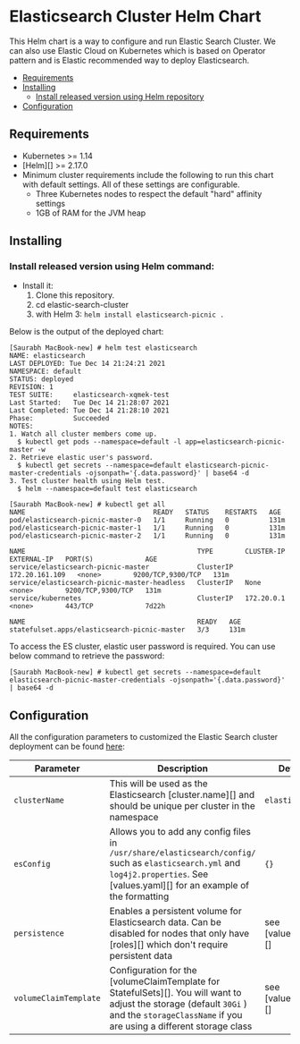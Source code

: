 # Elasticsearch Cluster Helm Chart


This Helm chart is a way to configure and run Elastic Search Cluster. We can also use Elastic Cloud on Kubernetes which is based on Operator pattern and is Elastic recommended way to deploy Elasticsearch. 


- [Requirements](#requirements)
- [Installing](#installing)
  - [Install released version using Helm repository](#install-released-version-using-helm-repository)
- [Configuration](#configuration)
## Requirements

* Kubernetes >= 1.14
* [Helm][] >= 2.17.0
* Minimum cluster requirements include the following to run this chart with
default settings. All of these settings are configurable.
  * Three Kubernetes nodes to respect the default "hard" affinity settings
  * 1GB of RAM for the JVM heap

## Installing

### Install released version using Helm command:

* Install it:
  1. Clone this repository.
  2. cd elastic-search-cluster
  3. with Helm 3: `helm install elasticsearch-picnic .`

Below is the output of the deployed chart:

```
[Saurabh MacBook-new] # helm test elasticsearch
NAME: elasticsearch
LAST DEPLOYED: Tue Dec 14 21:24:21 2021
NAMESPACE: default
STATUS: deployed
REVISION: 1
TEST SUITE:     elasticsearch-xqmek-test
Last Started:   Tue Dec 14 21:28:07 2021
Last Completed: Tue Dec 14 21:28:10 2021
Phase:          Succeeded
NOTES:
1. Watch all cluster members come up.
  $ kubectl get pods --namespace=default -l app=elasticsearch-picnic-master -w
2. Retrieve elastic user's password.
  $ kubectl get secrets --namespace=default elasticsearch-picnic-master-credentials -ojsonpath='{.data.password}' | base64 -d
3. Test cluster health using Helm test.
  $ helm --namespace=default test elasticsearch
```

```
[Saurabh MacBook-new] # kubectl get all
NAME                                READY   STATUS    RESTARTS   AGE
pod/elasticsearch-picnic-master-0   1/1     Running   0          131m
pod/elasticsearch-picnic-master-1   1/1     Running   0          131m
pod/elasticsearch-picnic-master-2   1/1     Running   0          131m

NAME                                           TYPE        CLUSTER-IP       EXTERNAL-IP   PORT(S)             AGE
service/elasticsearch-picnic-master            ClusterIP   172.20.161.109   <none>        9200/TCP,9300/TCP   131m
service/elasticsearch-picnic-master-headless   ClusterIP   None             <none>        9200/TCP,9300/TCP   131m
service/kubernetes                             ClusterIP   172.20.0.1       <none>        443/TCP             7d22h

NAME                                           READY   AGE
statefulset.apps/elasticsearch-picnic-master   3/3     131m
```

To access the ES cluster, elastic user password is required. You can use below command to retrieve the password:

```
[Saurabh MacBook-new] # kubectl get secrets --namespace=default elasticsearch-picnic-master-credentials -ojsonpath='{.data.password}' | base64 -d
```


## Configuration

All the configuration parameters to customized the Elastic Search cluster deployment can be found [here](https://github.com/elastic/helm-charts/tree/main/elasticsearch#configuration): 

| Parameter                          | Description                                                                                                                                                                                                                                                                                                       | Default                                          |
|------------------------------------|-------------------------------------------------------------------------------------------------------------------------------------------------------------------------------------------------------------------------------------------------------------------------------------------------------------------|--------------------------------------------------|
| `clusterName`                      | This will be used as the Elasticsearch [cluster.name][] and should be unique per cluster in the namespace                                                                                                                                                                                                         | `elasticsearch`                                  |
| `esConfig`                         | Allows you to add any config files in `/usr/share/elasticsearch/config/` such as `elasticsearch.yml` and `log4j2.properties`. See [values.yaml][] for an example of the formatting                                                                                                                                | `{}`                                             |
| `persistence`                      | Enables a persistent volume for Elasticsearch data. Can be disabled for nodes that only have [roles][] which don't require persistent data                                                                                                                                                                        | see [values.yaml][]                              |
| `volumeClaimTemplate`              | Configuration for the [volumeClaimTemplate for StatefulSets][]. You will want to adjust the storage (default `30Gi` ) and the `storageClassName` if you are using a different storage class                                                                                                                       | see [values.yaml][]                              |

